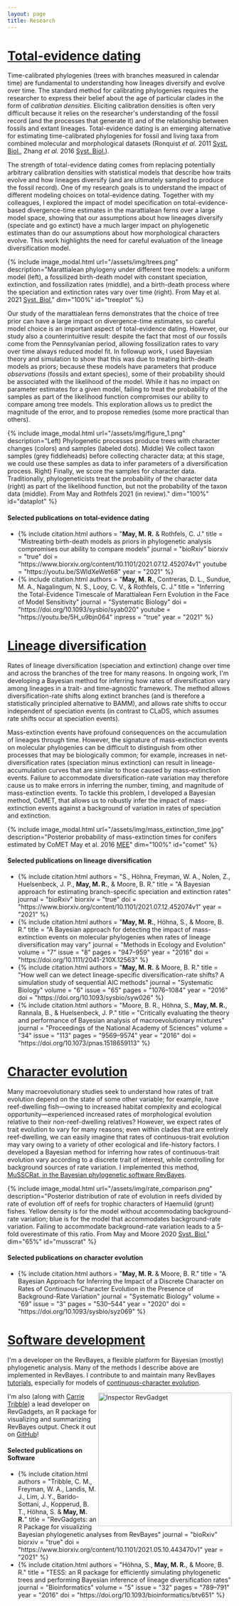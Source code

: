 ```yaml
---
layout: page
title: Research
---
```


# [Total-evidence dating](#total-evidence-dating)

Time-calibrated phylogenies (trees with branches measured in calendar time) are fundamental to understanding how lineages diversify and evolve over time.
The standard method for calibrating phylogenies requires the researcher to express their belief about the age of particular clades in the form of _calibration densities_.
Eliciting calibration densities is often very difficult because it relies on the researcher's understanding of the fossil record (and the processes that generate it) and of the relationship between fossils and extant lineages.
Total-evidence dating is an emerging alternative for estimating time-calibrated phylogenies for fossil and living taxa from combined molecular and morphological datasets (Ronquist _et al._ 2011 <u>Syst. Biol.</u>, Zhang _et al._ 2016 <u>Syst. Biol.</u>).

The strength of total-evidence dating comes from replacing potentially arbitrary calibration densities with statistical models that describe how traits evolve and how lineages diversify (and are ultimately sampled to produce the fossil record).
One of my research goals is to understand the impact of different modeling choices on total-evidence dating.
Together with my colleagues, I explored the impact of model specification on total-evidence-based divergence-time estimates in the marattialean ferns over a large model space, showing that our assumptions about how lineages diversify (speciate and go extinct) have a much larger impact on phylogenetic estimates than do our assumptions about how morphological characters evolve.
This work highlights the need for careful evaluation of the lineage diversification model.
 
{% include image_modal.html 
	url="/assets/img/trees.png" 
	description="Marattialean phylogeny under different tree models: a uniform model (left), a fossilized birth-death model with constant speciation, extinction, and fossilization rates (middle), and a birth-death process where the speciation and extinction rates vary over time (right). From May et al. 2021 <u>Syst. Biol.</u>"
	dim="100%"
	id="treeplot"
%}

Our study of the marattialean ferns demonstrates that the choice of tree prior can have a large impact on divergence-time estimates, so careful model choice is an important aspect of total-evidence dating.
However, our study also a counterintuitive result: despite the fact that most of our fossils come from the Pennsylvanian period, allowing fossilization rates to vary over time always reduced model fit.
In followup work, I used Bayesian theory and simulation to show that this was due to treating birth-death models as priors; because these models have parameters that produce <i>observations</i> (fossils and extant species), some of their probability should be associated with the likelihood of the model.
While it has no impact on parameter estimates for a given model, failing to treat the probability of the samples as part of the likelihood function compromises our ability to compare among tree models.
This exploration allows us to predict the magnitude of the error, and to propose remedies (some more practical than others).

{% include image_modal.html 
   url="/assets/img/figure_1.png" 
   description="Left) Phylogenetic processes produce trees with character changes (colors) and samples (labeled dots). Middle) We collect taxon samples (grey fiddleheads) before collecting character data; at this stage, we could use these samples as data to infer parameters of a diversification process. Right) Finally, we score the samples for character data. Traditionally, phylogeneticists treat the probability of the character data (right) as part of the likelihood function, but not the probability of the taxon data (middle). From May and Rothfels 2021 (in review)."
   dim="100%"
   id="dataplot"
%}


#### Selected publications on total-evidence dating

<ul>
	<li> {% include citation.html
		authors = "<b>May, M. R.</b> & Rothfels, C. J."
		title   = "Mistreating birth-death models as priors in phylogenetic analysis compromises our ability to compare models"
		journal = "bioRxiv"
		biorxiv = "true"
		doi     = "https://www.biorxiv.org/content/10.1101/2021.07.12.452074v1"
		youtube = "https://youtu.be/SWldXeWet68"
		year    = "2021"
	%} </li>
	<li> {% include citation.html
		authors = "<b>May, M. R.</b>, Contreras, D. L., Sundue, M. A., Nagalingum, N. S., Looy, C. V., & Rothfels, C. J."
		title   = "Inferring the Total-Evidence Timescale of Marattialean Fern Evolution in the Face of Model Sensitivity"
		journal = "Systematic Biology"
		doi     = "https://doi.org/10.1093/sysbio/syab020"
		youtube = "https://youtu.be/5H_u9bjn064"
		inpress = "true"
		year    = "2021"
	%} </li>
</ul>

# [Lineage diversification](#lineage-diversification)

Rates of lineage diversification (speciation and extinction) change over time and across the branches of the tree for many reasons.
In ongoing work, I'm developing a Bayesian method for inferring how rates of diversification vary among lineages in a trait- and time-agnostic framework. The method allows diversification-rate shifts along extinct branches (and is therefore a statistically principled alternative to BAMM), and allows rate shifts to occur independent of speciation events (in contrast to CLaDS, which assumes rate shifts occur at speciation events).

Mass-extinction events have profound consequences on the accumulation of lineages through time.
However, the signature of mass-extinction events on molecular phylogenies can be difficult to distinguish from other processes that may be biologically common; for example, increases in net-diversification rates (speciation minus extinction) can result in lineage-accumulation curves that are similar to those caused by mass-extinction events.
Failure to accommodate diversification-rate variation may therefore cause us to make errors in inferring the number, timing, and magnitude of mass-extinction events.
To tackle this problem, I developed a Bayesian method, CoMET, that allows us to robustly infer the impact of mass-extinction events against a background of variation in rates of speciation and extinction.

{% include image_modal.html 
	url="/assets/img/mass_extinction_time.jpg" 
	description="Posterior probability of mass-extinction times for conifers estimated by CoMET May et al. 2016 <u>MEE</u>"
	dim="100%"
	id="comet"
%}

#### Selected publications on lineage diversification

<ul>
	<li> {% include citation.html
		authors = "S., Höhna, Freyman, W. A., Nolen, Z., Huelsenbeck, J. P., <b>May, M. R.</b>, & Moore, B. R."
		title   = "A Bayesian approach for estimating branch-specific speciation and extinction rates"
		journal = "bioRxiv"
		biorxiv = "true"
		doi     = "https://www.biorxiv.org/content/10.1101/2021.07.12.452074v1"
		year    = "2021"
	%} </li>
	<li> {% include citation.html
		authors = "<b>May, M. R.</b>, Höhna, S., & Moore, B. R."
		title   = "A Bayesian approach for detecting the impact of mass-extinction events on molecular phylogenies when rates of lineage diversification may vary"
		journal = "Methods in Ecology and Evolution"
		volume  = "7"
		issue   = "8"
		pages   = "947–959"
		year    = "2016"
		doi     = "https://doi.org/10.1111/2041-210X.12563"
	%} </li>
	<li> {% include citation.html
		authors = "<b>May, M. R.</b> & Moore, B. R."
		title   = "How well can we detect lineage-specific diversification-rate shifts? A simulation study of sequential AIC methods"
		journal = "Systematic Biology"
		volume  = "6"
		issue   = "65"
		pages   = "1076–1084"
		year    = "2016"
		doi     = "https://doi.org/10.1093/sysbio/syw026"
	%} </li>
	<li> {% include citation.html
		authors = "Moore, B. R., Höhna, S., <b>May, M. R.</b>, Rannala, B., & Huelsenbeck, J. P."
		title   = "Critically evaluating the theory and performance of Bayesian analysis of macroevolutionary mixtures"
		journal = "Proceedings of the National Academy of Sciences"
		volume  = "34"
		issue   = "113"
		pages   = "9569–9574"
		year    = "2016"
		doi     = "https://doi.org/10.1073/pnas.1518659113"
	%} </li>
</ul>

# [Character evolution](#character-evolution)

Many macroevolutionary studies seek to understand how rates of trait evolution depend on the state of some other variable; for example, have reef-dwelling fish—owing to increased habitat complexity and ecological opportunity—experienced increased rates of morphological evolution relative to their non-reef-dwelling relatives? 
However, we expect rates of trait evolution to vary for many reasons; even within clades that are entirely reef-dwelling, we can easily imagine that rates of continuous-trait evolution may vary owing to a variety of other ecological and life-history factors.
I developed a Bayesian method for inferring how rates of continuous-trait evolution vary according to a discrete trait of interest, while controlling for background sources of rate variation.
I implemented this method, [MuSSCRat, in the Bayesian phylogenetic software RevBayes](https://revbayes.github.io/tutorials/cont_traits/state_dependent_bm.html).

{% include image_modal.html 
	url="/assets/img/rate_comparison.png" 
	description="Posterior distribution of rate of evolution in reefs divided by rate of evolution off of reefs for trophic characters of Haemulid (grunt) fishes. Yellow density is for the model without accommodating background-rate variation; blue is for the model that accommodates background-rate variation. Failing to accommodate background-rate variation leads to a 5-fold overestimate of this ratio. From May and Moore 2020 <u>Syst. Biol.</u>"
	dim="65%"
	id="musscrat"
%}

#### Selected publications on character evolution

<ul>
	<li> {% include citation.html
		authors = "<b>May, M. R. </b> & Moore, B. R."
		title   = "A Bayesian Approach for Inferring the Impact of a Discrete Character on Rates of Continuous-Character Evolution in the Presence of Background-Rate Variation"
		journal = "Systematic Biology"
		volume  = "69"
		issue   = "3"
		pages   = "530–544"
		year    = "2020"
		doi     = "https://doi.org/10.1093/sysbio/syz069"
	%} </li>
</ul>

# [Software development](#software-development)

I'm a developer on the RevBayes, a flexible platform for Bayesian (mostly) phylogenetic analysis.
Many of the methods I describe above are implemented in RevBayes.
I contribute to and maintain many RevBayes [tutorials](https://revbayes.github.io/tutorials/), especially for models of [continuous-character evolution](https://revbayes.github.io/tutorials/cont_traits/cont_trait_intro.html).

<img align="right" src="https://raw.githubusercontent.com/cmt2/RevGadgets/master/inst/hex_sticker.png" alt="Inspector RevGadget" width="300"/>

I'm also (along with [Carrie Tribble](https://carrietribble.weebly.com/)) a lead developer on RevGadgets, an R package for visualizing and summarizing RevBayes output. Check it out on [GitHub](https://github.com/cmt2/RevGadgets)!

#### Selected publications on Software

<ul>
	<li> {% include citation.html
		authors = "Tribble, C. M., Freyman, W. A., Landis, M. J., Lim, J. Y., Barido-Sottani, J., Kopperud, B. T., Höhna, S. & <b>May, M. R.</b>"
		title   = "RevGadgets: an R Package for visualizing Bayesian phylogenetic analyses from RevBayes"
		journal = "bioRxiv"
		biorxiv = "true"
		doi     = "https://www.biorxiv.org/content/10.1101/2021.05.10.443470v1"
		year    = "2021"
	%} </li>
	<li> {% include citation.html
		authors = "Höhna, S., <b>May, M. R.</b>, & Moore, B. R."
		title   = "TESS: an R package for efficiently simulating phylogenetic trees and performing Bayesian inference of lineage diversification rates"
		journal = "Bioinformatics"
		volume  = "5"
		issue   = "32"
		pages   = "789–791"
		year    = "2016"
		doi     = "https://doi.org/10.1093/bioinformatics/btv651"
	%} </li>
</ul>
